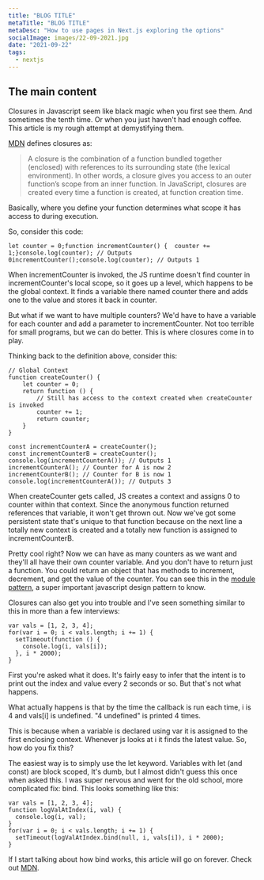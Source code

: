 ```yaml
---
title: "BLOG TITLE"
metaTitle: "BLOG TITLE"
metaDesc: "How to use pages in Next.js exploring the options"
socialImage: images/22-09-2021.jpg
date: "2021-09-22"
tags:
  - nextjs
---
```


## The main content

Closures in Javascript seem like black magic when you first see them. And sometimes the tenth time. Or when you just haven't had enough coffee. This article is my rough attempt at demystifying them.

[MDN](https://developer.mozilla.org/en-US/docs/Web/JavaScript/Closures) defines closures as:

> A closure is the combination of a function bundled together (enclosed) with references to its surrounding state (the lexical environment). In other words, a closure gives you access to an outer function’s scope from an inner function. In JavaScript, closures are created every time a function is created, at function creation time.

Basically, where you define your function determines what scope it has access to during execution.

So, consider this code:

```
let counter = 0;function incrementCounter() {  counter += 1;}console.log(counter); // Outputs 0incrementCounter();console.log(counter); // Outputs 1
```

When incrementCounter is invoked, the JS runtime doesn't find counter in incrementCounter's local scope, so it goes up a level, which happens to be the global context. It finds a variable there named counter there and adds one to the value and stores it back in counter.

But what if we want to have multiple counters? We'd have to have a variable for each counter and add a parameter to incrementCounter. Not too terrible for small programs, but we can do better. This is where closures come in to play.

Thinking back to the definition above, consider this:

```
// Global Context
function createCounter() {
    let counter = 0;
    return function () {
        // Still has access to the context created when createCounter is invoked
        counter += 1;
        return counter;
    }
}

const incrementCounterA = createCounter();
const incrementCounterB = createCounter();
console.log(incrementCounterA()); // Outputs 1
incrementCounterA(); // Counter for A is now 2
incrementCounterB(); // Counter for B is now 1
console.log(incrementCounterA()); // Outputs 3
```

When createCounter gets called, JS creates a context and assigns 0 to counter within that context. Since the anonymous function returned references that variable, it won't get thrown out. Now we've got some persistent state that's unique to that function because on the next line a totally new context is created and a totally new function is assigned to incrementCounterB.

Pretty cool right? Now we can have as many counters as we want and they'll all have their own counter variable. And you don't have to return just a function. You could return an object that has methods to increment, decrement, and get the value of the counter. You can see this in the [module pattern](https://coryrylan.com/blog/javascript-module-pattern-basics), a super important javascript design pattern to know.

Closures can also get you into trouble and I've seen something similar to this in more than a few interviews:

```
var vals = [1, 2, 3, 4];
for(var i = 0; i < vals.length; i += 1) {
  setTimeout(function () {
    console.log(i, vals[i]);
  }, i * 2000);
}
```

First you're asked what it does. It's fairly easy to infer that the intent is to print out the index and value every 2 seconds or so. But that's not what happens.

What actually happens is that by the time the callback is run each time, i is 4 and vals\[i] is undefined. "4 undefined" is printed 4 times.

This is because when a variable is declared using var it is assigned to the first enclosing context. Whenever js looks at i it finds the latest value. So, how do you fix this?

The easiest way is to simply use the let keyword. Variables with let (and const) are block scoped, It's dumb, but I almost didn't guess this once when asked this. I was super nervous and went for the old school, more complicated fix: bind. This looks something like this:

```
var vals = [1, 2, 3, 4];
function logValAtIndex(i, val) {
  console.log(i, val);
}
for(var i = 0; i < vals.length; i += 1) {
  setTimeout(logValAtIndex.bind(null, i, vals[i]), i * 2000);
}
```

If I start talking about how bind works, this article will go on forever. Check out [MDN](https://developer.mozilla.org/en-US/docs/Web/JavaScript/Reference/Global_Objects/Function/bind).
